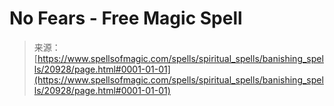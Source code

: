 <!--yml

category: 未分类

date: 2024-06-12 19:04:07

-->

# No Fears - Free Magic Spell

> 来源：[https://www.spellsofmagic.com/spells/spiritual_spells/banishing_spells/20928/page.html#0001-01-01](https://www.spellsofmagic.com/spells/spiritual_spells/banishing_spells/20928/page.html#0001-01-01)
